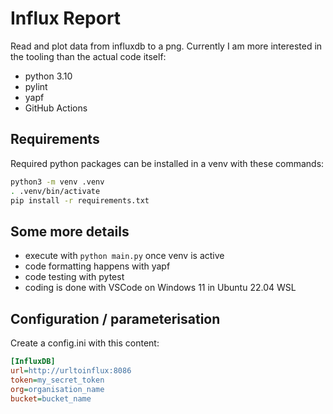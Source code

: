 # Influx Report

Read and plot data from influxdb to a png. Currently I am more interested in the tooling than the actual code itself:

- python 3.10
- pylint
- yapf
- GitHub Actions

## Requirements

Required python packages can be installed in a venv with these commands:

```bash
python3 -m venv .venv
. .venv/bin/activate
pip install -r requirements.txt
```

## Some more details

- execute with `python main.py` once venv is active
- code formatting happens with yapf
- code testing with pytest
- coding is done with VSCode on Windows 11 in Ubuntu 22.04 WSL

## Configuration / parameterisation

Create a config.ini with this content:

```ini
[InfluxDB]
url=http://urltoinflux:8086
token=my_secret_token
org=organisation_name
bucket=bucket_name
```
